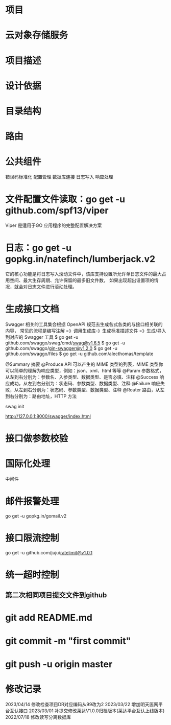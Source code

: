 # 项目
# ****云对象存储服务****

# 项目描述
<!--杭州市检验检查结果互认共享平台-->
<!--创建数据表platform_share_info-->

# 设计依据
<!-- 
 各级医疗机构/地市区县级影像中心/各类影像云需完成如下步骤：
（1）各级医疗机构/地市区县级影像中心/各类影像云的前置服务注册患者基本信息（见3.5.1患者基本信息）至省影像云平台患者库服务，在省影像云平台中形成该患者的交叉索引。
（2）各级医疗机构/地市区县级影像中心/各类影像云的前置服务将门诊、急诊和住院的检查报告信息（见3.5.2检查报告信息）按照3.4检查报告文档规范生成标准的检查报告CDA文档。
（3）各级医疗机构/地市区县级影像中心/各类影像云的前置服务将检查影像信息按照Dicom标准要求生成影像清单KOS（Key Object Selection）文档。
（4）各级医疗机构/地市区县级影像中心/各类影像云的前置服务将检查报告信息中的关键数据进行CA签名，具体流程请参照4集成CA功能。
（5）各级医疗机构/地市区县级影像中心/各类影像云的前置服务将生成的检查报告CDA文档和影像清单KOS文档注册至省影像云平台存储库服务，在省影像云平台中存储注册的文档并形成检查/影像主索引。
-->
# 目录结构
<!-- 
configs：配置文件。
docs：文档集合。
global：全局变量。
internal：内部模块。
model：数据库相关操作。
routers：路由相关逻辑处理。
pkg：项目相关的模块包。
storage：项目生成的临时文件。
scripts：各类构建，安装，分析等操作的脚本。
-->
# 路由
<!-- 在 RESTful API 中 HTTP 方法对应的行为动作分别如下：

GET：读取/检索动作。
POST：新增/新建动作。
PUT：更新动作，用于更新一个完整的资源，要求为幂等。
PATCH：更新动作，用于更新某一个资源的一个组成部分，也就是只需要更新该资源的某一项，就应该使用 PATCH 而不是 PUT，可以不幂等。
DELETE：删除动作。 -->

# 公共组件
错误码标准化
配置管理
数据库连接
日志写入
响应处理

# 文件配置文件读取：go get -u github.com/spf13/viper
Viper 是适用于GO 应用程序的完整配置解决方案

# 日志：go get -u gopkg.in/natefinch/lumberjack.v2
它的核心功能是将日志写入滚动文件中，该库支持设置所允许单日志文件的最大占用空间、最大生存周期、允许保留的最多旧文件数，
如果出现超出设置项的情况，就会对日志文件进行滚动处理。

# 生成接口文档
Swagger 相关的工具集会根据 OpenAPI 规范去生成各式各类的与接口相关联的内容，
常见的流程是编写注解 =》调用生成库-》生成标准描述文件 =》生成/导入到对应的 Swagger 工具
$ go get -u github.com/swaggo/swag/cmd/swag@v1.6.5
$ go get -u github.com/swaggo/gin-swagger@v1.2.0 
$ go get -u github.com/swaggo/files
$ go get -u github.com/alecthomas/template

@Summary	摘要
@Produce	API 可以产生的 MIME 类型的列表，MIME 类型你可以简单的理解为响应类型，例如：json、xml、html 等等
@Param	参数格式，从左到右分别为：参数名、入参类型、数据类型、是否必填、注释
@Success	响应成功，从左到右分别为：状态码、参数类型、数据类型、注释
@Failure	响应失败，从左到右分别为：状态码、参数类型、数据类型、注释
@Router	路由，从左到右分别为：路由地址，HTTP 方法

swag init

http://127.0.0.1:8000/swagger/index.html

# 接口做参数校验


# 国际化处理
中间件
# 邮件报警处理
go get -u gopkg.in/gomail.v2
# 接口限流控制
go get -u github.com/juju/ratelimit@v1.0.1
# 统一超时控制


## 第二次相同项目提交文件到github
# git add README.md
# git commit -m "first commit"
# git push -u origin master

# 修改记录
2023/04/14 修改检查项目DR对应编码从99改为2
2023/03/22 增加明天医网平台互认接口
2023/03/01 补提交修改莱达V1.0.0归档版本(莱达平台互认上线版本)
2022/07/18 修改读写分离数据库
